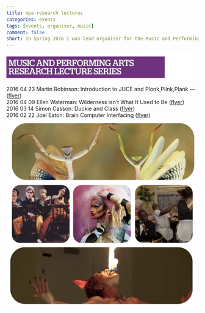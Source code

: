 ```yaml
---
title: mpa research lectures
categories: events
tags: [events, organiser, music]
comment: false
short: In Spring 2016 I was lead organiser for the Music and Performing Arts Research Lecture Series
---
```



![Image 1](/../assets/img/2016-04-01-mpa-research-lectures-01.jpg)

2016 04 23 Martin Robinson: Introduction to JUCE and Plonk,Plink,Plank — ([flyer](/../assets/doc/mpa-research-lectures-martin-robinson.pdf))   
2016 04 09 Ellen Waterman: Wilderness isn’t What It Used to Be ([flyer](/../assets/doc/mpa-research-lectures-ellen-waterman.pdf))   
2016 03 14 Simon Casson: Duckie and Class ([flyer](/../assets/doc/mpa-research-lectures-simon-casson.pdf))   
2016 02 22 Joel Eaton: Brain Computer Interfacing ([flyer](/../assets/doc/mpa-research-lectures-joel-eaton.pdf))   
![Image 1](/../assets/img/2016-04-01-mpa-research-lectures-02.jpg)
